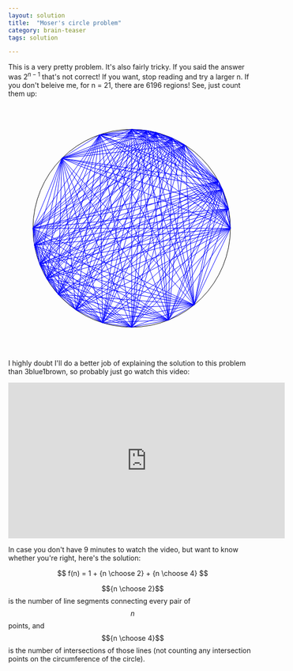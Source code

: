 ```yaml
---
layout: solution
title:  "Moser's circle problem"
category: brain-teaser
tags: solution

---
```


This is a very pretty problem.  It's also fairly tricky.  If you said
the answer was $2^{n-1}$ that's not correct!  If you want, stop
reading and try a larger n.  If you don't beleive me, for n = 21,
there are 6196 regions!  See, just count them up:

<svg width="500" height="500"><ellipse cx="250" cy="250" rx="200" ry="200" fill="none" stroke="black"></ellipse>
<line x1="450" y1="250" x2="376.59626133539166" y2="404.83341569538925" stroke="blue" stroke-width="1"></line>
<line x1="450" y1="250" x2="250" y2="450" stroke="blue" stroke-width="1"></line>
<line x1="450" y1="250" x2="50" y2="250.00000000000003" stroke="blue" stroke-width="1"></line>
<line x1="450" y1="250" x2="108.57864376269046" y2="108.57864376269052" stroke="blue" stroke-width="1"></line>
<line x1="450" y1="250" x2="249.99999999999997" y2="50" stroke="blue" stroke-width="1"></line>
<line x1="450" y1="250" x2="425.51651237807454" y2="154.1148922791594" stroke="blue" stroke-width="1"></line>
<line x1="450" y1="250" x2="190.8959586677321" y2="441.06729782512116" stroke="blue" stroke-width="1"></line>
<line x1="450" y1="250" x2="137.0715053209929" y2="415.06712298193565" stroke="blue" stroke-width="1"></line>
<line x1="450" y1="250" x2="279.8876264947199" y2="52.24578441279155" stroke="blue" stroke-width="1"></line>
<line x1="450" y1="250" x2="331.55209061191397" y2="67.38221193753833" stroke="blue" stroke-width="1"></line>
<line x1="450" y1="250" x2="445.9603435390559" y2="210.00570340592037" stroke="blue" stroke-width="1"></line>
<line x1="450" y1="250" x2="53.01486504652547" y2="284.59561543550615" stroke="blue" stroke-width="1"></line>
<line x1="450" y1="250" x2="356.9404890889302" y2="80.99191796419794" stroke="blue" stroke-width="1"></line>
<line x1="450" y1="250" x2="433.7290587110557" y2="170.9833372942805" stroke="blue" stroke-width="1"></line>
<line x1="450" y1="250" x2="77.84519114909912" y2="351.7974547300166" stroke="blue" stroke-width="1"></line>
<line x1="450" y1="250" x2="63.73760650342061" y2="322.8444971766942" stroke="blue" stroke-width="1"></line>
<line x1="450" y1="250" x2="324.5266878405136" y2="435.5957240873901" stroke="blue" stroke-width="1"></line>
<line x1="450" y1="250" x2="101.11766936394412" y2="383.54419352549974" stroke="blue" stroke-width="1"></line>
<line x1="450" y1="250" x2="184.96903484661237" y2="60.86784099149375" stroke="blue" stroke-width="1"></line>
<line x1="450" y1="250" x2="299.4544155296241" y2="56.21078258937297" stroke="blue" stroke-width="1"></line>
<line x1="376.59626133539166" y1="404.83341569538925" x2="250" y2="450" stroke="blue" stroke-width="1"></line>
<line x1="376.59626133539166" y1="404.83341569538925" x2="50" y2="250.00000000000003" stroke="blue" stroke-width="1"></line>
<line x1="376.59626133539166" y1="404.83341569538925" x2="108.57864376269046" y2="108.57864376269052" stroke="blue" stroke-width="1"></line>
<line x1="376.59626133539166" y1="404.83341569538925" x2="249.99999999999997" y2="50" stroke="blue" stroke-width="1"></line>
<line x1="376.59626133539166" y1="404.83341569538925" x2="425.51651237807454" y2="154.1148922791594" stroke="blue" stroke-width="1"></line>
<line x1="376.59626133539166" y1="404.83341569538925" x2="190.8959586677321" y2="441.06729782512116" stroke="blue" stroke-width="1"></line>
<line x1="376.59626133539166" y1="404.83341569538925" x2="137.0715053209929" y2="415.06712298193565" stroke="blue" stroke-width="1"></line>
<line x1="376.59626133539166" y1="404.83341569538925" x2="279.8876264947199" y2="52.24578441279155" stroke="blue" stroke-width="1"></line>
<line x1="376.59626133539166" y1="404.83341569538925" x2="331.55209061191397" y2="67.38221193753833" stroke="blue" stroke-width="1"></line>
<line x1="376.59626133539166" y1="404.83341569538925" x2="445.9603435390559" y2="210.00570340592037" stroke="blue" stroke-width="1"></line>
<line x1="376.59626133539166" y1="404.83341569538925" x2="53.01486504652547" y2="284.59561543550615" stroke="blue" stroke-width="1"></line>
<line x1="376.59626133539166" y1="404.83341569538925" x2="356.9404890889302" y2="80.99191796419794" stroke="blue" stroke-width="1"></line>
<line x1="376.59626133539166" y1="404.83341569538925" x2="433.7290587110557" y2="170.9833372942805" stroke="blue" stroke-width="1"></line>
<line x1="376.59626133539166" y1="404.83341569538925" x2="77.84519114909912" y2="351.7974547300166" stroke="blue" stroke-width="1"></line>
<line x1="376.59626133539166" y1="404.83341569538925" x2="63.73760650342061" y2="322.8444971766942" stroke="blue" stroke-width="1"></line>
<line x1="376.59626133539166" y1="404.83341569538925" x2="324.5266878405136" y2="435.5957240873901" stroke="blue" stroke-width="1"></line>
<line x1="376.59626133539166" y1="404.83341569538925" x2="101.11766936394412" y2="383.54419352549974" stroke="blue" stroke-width="1"></line>
<line x1="376.59626133539166" y1="404.83341569538925" x2="184.96903484661237" y2="60.86784099149375" stroke="blue" stroke-width="1"></line>
<line x1="376.59626133539166" y1="404.83341569538925" x2="299.4544155296241" y2="56.21078258937297" stroke="blue" stroke-width="1"></line>
<line x1="250" y1="450" x2="50" y2="250.00000000000003" stroke="blue" stroke-width="1"></line>
<line x1="250" y1="450" x2="108.57864376269046" y2="108.57864376269052" stroke="blue" stroke-width="1"></line>
<line x1="250" y1="450" x2="249.99999999999997" y2="50" stroke="blue" stroke-width="1"></line>
<line x1="250" y1="450" x2="425.51651237807454" y2="154.1148922791594" stroke="blue" stroke-width="1"></line>
<line x1="250" y1="450" x2="190.8959586677321" y2="441.06729782512116" stroke="blue" stroke-width="1"></line>
<line x1="250" y1="450" x2="137.0715053209929" y2="415.06712298193565" stroke="blue" stroke-width="1"></line>
<line x1="250" y1="450" x2="279.8876264947199" y2="52.24578441279155" stroke="blue" stroke-width="1"></line>
<line x1="250" y1="450" x2="331.55209061191397" y2="67.38221193753833" stroke="blue" stroke-width="1"></line>
<line x1="250" y1="450" x2="445.9603435390559" y2="210.00570340592037" stroke="blue" stroke-width="1"></line>
<line x1="250" y1="450" x2="53.01486504652547" y2="284.59561543550615" stroke="blue" stroke-width="1"></line>
<line x1="250" y1="450" x2="356.9404890889302" y2="80.99191796419794" stroke="blue" stroke-width="1"></line>
<line x1="250" y1="450" x2="433.7290587110557" y2="170.9833372942805" stroke="blue" stroke-width="1"></line>
<line x1="250" y1="450" x2="77.84519114909912" y2="351.7974547300166" stroke="blue" stroke-width="1"></line>
<line x1="250" y1="450" x2="63.73760650342061" y2="322.8444971766942" stroke="blue" stroke-width="1"></line>
<line x1="250" y1="450" x2="324.5266878405136" y2="435.5957240873901" stroke="blue" stroke-width="1"></line>
<line x1="250" y1="450" x2="101.11766936394412" y2="383.54419352549974" stroke="blue" stroke-width="1"></line>
<line x1="250" y1="450" x2="184.96903484661237" y2="60.86784099149375" stroke="blue" stroke-width="1"></line>
<line x1="250" y1="450" x2="299.4544155296241" y2="56.21078258937297" stroke="blue" stroke-width="1"></line>
<line x1="50" y1="250.00000000000003" x2="108.57864376269046" y2="108.57864376269052" stroke="blue" stroke-width="1"></line>
<line x1="50" y1="250.00000000000003" x2="249.99999999999997" y2="50" stroke="blue" stroke-width="1"></line>
<line x1="50" y1="250.00000000000003" x2="425.51651237807454" y2="154.1148922791594" stroke="blue" stroke-width="1"></line>
<line x1="50" y1="250.00000000000003" x2="190.8959586677321" y2="441.06729782512116" stroke="blue" stroke-width="1"></line>
<line x1="50" y1="250.00000000000003" x2="137.0715053209929" y2="415.06712298193565" stroke="blue" stroke-width="1"></line>
<line x1="50" y1="250.00000000000003" x2="279.8876264947199" y2="52.24578441279155" stroke="blue" stroke-width="1"></line>
<line x1="50" y1="250.00000000000003" x2="331.55209061191397" y2="67.38221193753833" stroke="blue" stroke-width="1"></line>
<line x1="50" y1="250.00000000000003" x2="445.9603435390559" y2="210.00570340592037" stroke="blue" stroke-width="1"></line>
<line x1="50" y1="250.00000000000003" x2="53.01486504652547" y2="284.59561543550615" stroke="blue" stroke-width="1"></line>
<line x1="50" y1="250.00000000000003" x2="356.9404890889302" y2="80.99191796419794" stroke="blue" stroke-width="1"></line>
<line x1="50" y1="250.00000000000003" x2="433.7290587110557" y2="170.9833372942805" stroke="blue" stroke-width="1"></line>
<line x1="50" y1="250.00000000000003" x2="77.84519114909912" y2="351.7974547300166" stroke="blue" stroke-width="1"></line>
<line x1="50" y1="250.00000000000003" x2="63.73760650342061" y2="322.8444971766942" stroke="blue" stroke-width="1"></line>
<line x1="50" y1="250.00000000000003" x2="324.5266878405136" y2="435.5957240873901" stroke="blue" stroke-width="1"></line>
<line x1="50" y1="250.00000000000003" x2="101.11766936394412" y2="383.54419352549974" stroke="blue" stroke-width="1"></line>
<line x1="50" y1="250.00000000000003" x2="184.96903484661237" y2="60.86784099149375" stroke="blue" stroke-width="1"></line>
<line x1="50" y1="250.00000000000003" x2="299.4544155296241" y2="56.21078258937297" stroke="blue" stroke-width="1"></line>
<line x1="108.57864376269046" y1="108.57864376269052" x2="249.99999999999997" y2="50" stroke="blue" stroke-width="1"></line>
<line x1="108.57864376269046" y1="108.57864376269052" x2="425.51651237807454" y2="154.1148922791594" stroke="blue" stroke-width="1"></line>
<line x1="108.57864376269046" y1="108.57864376269052" x2="190.8959586677321" y2="441.06729782512116" stroke="blue" stroke-width="1"></line>
<line x1="108.57864376269046" y1="108.57864376269052" x2="137.0715053209929" y2="415.06712298193565" stroke="blue" stroke-width="1"></line>
<line x1="108.57864376269046" y1="108.57864376269052" x2="279.8876264947199" y2="52.24578441279155" stroke="blue" stroke-width="1"></line>
<line x1="108.57864376269046" y1="108.57864376269052" x2="331.55209061191397" y2="67.38221193753833" stroke="blue" stroke-width="1"></line>
<line x1="108.57864376269046" y1="108.57864376269052" x2="445.9603435390559" y2="210.00570340592037" stroke="blue" stroke-width="1"></line>
<line x1="108.57864376269046" y1="108.57864376269052" x2="53.01486504652547" y2="284.59561543550615" stroke="blue" stroke-width="1"></line>
<line x1="108.57864376269046" y1="108.57864376269052" x2="356.9404890889302" y2="80.99191796419794" stroke="blue" stroke-width="1"></line>
<line x1="108.57864376269046" y1="108.57864376269052" x2="433.7290587110557" y2="170.9833372942805" stroke="blue" stroke-width="1"></line>
<line x1="108.57864376269046" y1="108.57864376269052" x2="77.84519114909912" y2="351.7974547300166" stroke="blue" stroke-width="1"></line>
<line x1="108.57864376269046" y1="108.57864376269052" x2="63.73760650342061" y2="322.8444971766942" stroke="blue" stroke-width="1"></line>
<line x1="108.57864376269046" y1="108.57864376269052" x2="324.5266878405136" y2="435.5957240873901" stroke="blue" stroke-width="1"></line>
<line x1="108.57864376269046" y1="108.57864376269052" x2="101.11766936394412" y2="383.54419352549974" stroke="blue" stroke-width="1"></line>
<line x1="108.57864376269046" y1="108.57864376269052" x2="184.96903484661237" y2="60.86784099149375" stroke="blue" stroke-width="1"></line>
<line x1="108.57864376269046" y1="108.57864376269052" x2="299.4544155296241" y2="56.21078258937297" stroke="blue" stroke-width="1"></line>
<line x1="249.99999999999997" y1="50" x2="425.51651237807454" y2="154.1148922791594" stroke="blue" stroke-width="1"></line>
<line x1="249.99999999999997" y1="50" x2="190.8959586677321" y2="441.06729782512116" stroke="blue" stroke-width="1"></line>
<line x1="249.99999999999997" y1="50" x2="137.0715053209929" y2="415.06712298193565" stroke="blue" stroke-width="1"></line>
<line x1="249.99999999999997" y1="50" x2="279.8876264947199" y2="52.24578441279155" stroke="blue" stroke-width="1"></line>
<line x1="249.99999999999997" y1="50" x2="331.55209061191397" y2="67.38221193753833" stroke="blue" stroke-width="1"></line>
<line x1="249.99999999999997" y1="50" x2="445.9603435390559" y2="210.00570340592037" stroke="blue" stroke-width="1"></line>
<line x1="249.99999999999997" y1="50" x2="53.01486504652547" y2="284.59561543550615" stroke="blue" stroke-width="1"></line>
<line x1="249.99999999999997" y1="50" x2="356.9404890889302" y2="80.99191796419794" stroke="blue" stroke-width="1"></line>
<line x1="249.99999999999997" y1="50" x2="433.7290587110557" y2="170.9833372942805" stroke="blue" stroke-width="1"></line>
<line x1="249.99999999999997" y1="50" x2="77.84519114909912" y2="351.7974547300166" stroke="blue" stroke-width="1"></line>
<line x1="249.99999999999997" y1="50" x2="63.73760650342061" y2="322.8444971766942" stroke="blue" stroke-width="1"></line>
<line x1="249.99999999999997" y1="50" x2="324.5266878405136" y2="435.5957240873901" stroke="blue" stroke-width="1"></line>
<line x1="249.99999999999997" y1="50" x2="101.11766936394412" y2="383.54419352549974" stroke="blue" stroke-width="1"></line>
<line x1="249.99999999999997" y1="50" x2="184.96903484661237" y2="60.86784099149375" stroke="blue" stroke-width="1"></line>
<line x1="249.99999999999997" y1="50" x2="299.4544155296241" y2="56.21078258937297" stroke="blue" stroke-width="1"></line>
<line x1="425.51651237807454" y1="154.1148922791594" x2="190.8959586677321" y2="441.06729782512116" stroke="blue" stroke-width="1"></line>
<line x1="425.51651237807454" y1="154.1148922791594" x2="137.0715053209929" y2="415.06712298193565" stroke="blue" stroke-width="1"></line>
<line x1="425.51651237807454" y1="154.1148922791594" x2="279.8876264947199" y2="52.24578441279155" stroke="blue" stroke-width="1"></line>
<line x1="425.51651237807454" y1="154.1148922791594" x2="331.55209061191397" y2="67.38221193753833" stroke="blue" stroke-width="1"></line>
<line x1="425.51651237807454" y1="154.1148922791594" x2="445.9603435390559" y2="210.00570340592037" stroke="blue" stroke-width="1"></line>
<line x1="425.51651237807454" y1="154.1148922791594" x2="53.01486504652547" y2="284.59561543550615" stroke="blue" stroke-width="1"></line>
<line x1="425.51651237807454" y1="154.1148922791594" x2="356.9404890889302" y2="80.99191796419794" stroke="blue" stroke-width="1"></line>
<line x1="425.51651237807454" y1="154.1148922791594" x2="433.7290587110557" y2="170.9833372942805" stroke="blue" stroke-width="1"></line>
<line x1="425.51651237807454" y1="154.1148922791594" x2="77.84519114909912" y2="351.7974547300166" stroke="blue" stroke-width="1"></line>
<line x1="425.51651237807454" y1="154.1148922791594" x2="63.73760650342061" y2="322.8444971766942" stroke="blue" stroke-width="1"></line>
<line x1="425.51651237807454" y1="154.1148922791594" x2="324.5266878405136" y2="435.5957240873901" stroke="blue" stroke-width="1"></line>
<line x1="425.51651237807454" y1="154.1148922791594" x2="101.11766936394412" y2="383.54419352549974" stroke="blue" stroke-width="1"></line>
<line x1="425.51651237807454" y1="154.1148922791594" x2="184.96903484661237" y2="60.86784099149375" stroke="blue" stroke-width="1"></line>
<line x1="425.51651237807454" y1="154.1148922791594" x2="299.4544155296241" y2="56.21078258937297" stroke="blue" stroke-width="1"></line>
<line x1="190.8959586677321" y1="441.06729782512116" x2="137.0715053209929" y2="415.06712298193565" stroke="blue" stroke-width="1"></line>
<line x1="190.8959586677321" y1="441.06729782512116" x2="279.8876264947199" y2="52.24578441279155" stroke="blue" stroke-width="1"></line>
<line x1="190.8959586677321" y1="441.06729782512116" x2="331.55209061191397" y2="67.38221193753833" stroke="blue" stroke-width="1"></line>
<line x1="190.8959586677321" y1="441.06729782512116" x2="445.9603435390559" y2="210.00570340592037" stroke="blue" stroke-width="1"></line>
<line x1="190.8959586677321" y1="441.06729782512116" x2="53.01486504652547" y2="284.59561543550615" stroke="blue" stroke-width="1"></line>
<line x1="190.8959586677321" y1="441.06729782512116" x2="356.9404890889302" y2="80.99191796419794" stroke="blue" stroke-width="1"></line>
<line x1="190.8959586677321" y1="441.06729782512116" x2="433.7290587110557" y2="170.9833372942805" stroke="blue" stroke-width="1"></line>
<line x1="190.8959586677321" y1="441.06729782512116" x2="77.84519114909912" y2="351.7974547300166" stroke="blue" stroke-width="1"></line>
<line x1="190.8959586677321" y1="441.06729782512116" x2="63.73760650342061" y2="322.8444971766942" stroke="blue" stroke-width="1"></line>
<line x1="190.8959586677321" y1="441.06729782512116" x2="324.5266878405136" y2="435.5957240873901" stroke="blue" stroke-width="1"></line>
<line x1="190.8959586677321" y1="441.06729782512116" x2="101.11766936394412" y2="383.54419352549974" stroke="blue" stroke-width="1"></line>
<line x1="190.8959586677321" y1="441.06729782512116" x2="184.96903484661237" y2="60.86784099149375" stroke="blue" stroke-width="1"></line>
<line x1="190.8959586677321" y1="441.06729782512116" x2="299.4544155296241" y2="56.21078258937297" stroke="blue" stroke-width="1"></line>
<line x1="137.0715053209929" y1="415.06712298193565" x2="279.8876264947199" y2="52.24578441279155" stroke="blue" stroke-width="1"></line>
<line x1="137.0715053209929" y1="415.06712298193565" x2="331.55209061191397" y2="67.38221193753833" stroke="blue" stroke-width="1"></line>
<line x1="137.0715053209929" y1="415.06712298193565" x2="445.9603435390559" y2="210.00570340592037" stroke="blue" stroke-width="1"></line>
<line x1="137.0715053209929" y1="415.06712298193565" x2="53.01486504652547" y2="284.59561543550615" stroke="blue" stroke-width="1"></line>
<line x1="137.0715053209929" y1="415.06712298193565" x2="356.9404890889302" y2="80.99191796419794" stroke="blue" stroke-width="1"></line>
<line x1="137.0715053209929" y1="415.06712298193565" x2="433.7290587110557" y2="170.9833372942805" stroke="blue" stroke-width="1"></line>
<line x1="137.0715053209929" y1="415.06712298193565" x2="77.84519114909912" y2="351.7974547300166" stroke="blue" stroke-width="1"></line>
<line x1="137.0715053209929" y1="415.06712298193565" x2="63.73760650342061" y2="322.8444971766942" stroke="blue" stroke-width="1"></line>
<line x1="137.0715053209929" y1="415.06712298193565" x2="324.5266878405136" y2="435.5957240873901" stroke="blue" stroke-width="1"></line>
<line x1="137.0715053209929" y1="415.06712298193565" x2="101.11766936394412" y2="383.54419352549974" stroke="blue" stroke-width="1"></line>
<line x1="137.0715053209929" y1="415.06712298193565" x2="184.96903484661237" y2="60.86784099149375" stroke="blue" stroke-width="1"></line>
<line x1="137.0715053209929" y1="415.06712298193565" x2="299.4544155296241" y2="56.21078258937297" stroke="blue" stroke-width="1"></line>
<line x1="279.8876264947199" y1="52.24578441279155" x2="331.55209061191397" y2="67.38221193753833" stroke="blue" stroke-width="1"></line>
<line x1="279.8876264947199" y1="52.24578441279155" x2="445.9603435390559" y2="210.00570340592037" stroke="blue" stroke-width="1"></line>
<line x1="279.8876264947199" y1="52.24578441279155" x2="53.01486504652547" y2="284.59561543550615" stroke="blue" stroke-width="1"></line>
<line x1="279.8876264947199" y1="52.24578441279155" x2="356.9404890889302" y2="80.99191796419794" stroke="blue" stroke-width="1"></line>
<line x1="279.8876264947199" y1="52.24578441279155" x2="433.7290587110557" y2="170.9833372942805" stroke="blue" stroke-width="1"></line>
<line x1="279.8876264947199" y1="52.24578441279155" x2="77.84519114909912" y2="351.7974547300166" stroke="blue" stroke-width="1"></line>
<line x1="279.8876264947199" y1="52.24578441279155" x2="63.73760650342061" y2="322.8444971766942" stroke="blue" stroke-width="1"></line>
<line x1="279.8876264947199" y1="52.24578441279155" x2="324.5266878405136" y2="435.5957240873901" stroke="blue" stroke-width="1"></line>
<line x1="279.8876264947199" y1="52.24578441279155" x2="101.11766936394412" y2="383.54419352549974" stroke="blue" stroke-width="1"></line>
<line x1="279.8876264947199" y1="52.24578441279155" x2="184.96903484661237" y2="60.86784099149375" stroke="blue" stroke-width="1"></line>
<line x1="279.8876264947199" y1="52.24578441279155" x2="299.4544155296241" y2="56.21078258937297" stroke="blue" stroke-width="1"></line>
<line x1="331.55209061191397" y1="67.38221193753833" x2="445.9603435390559" y2="210.00570340592037" stroke="blue" stroke-width="1"></line>
<line x1="331.55209061191397" y1="67.38221193753833" x2="53.01486504652547" y2="284.59561543550615" stroke="blue" stroke-width="1"></line>
<line x1="331.55209061191397" y1="67.38221193753833" x2="356.9404890889302" y2="80.99191796419794" stroke="blue" stroke-width="1"></line>
<line x1="331.55209061191397" y1="67.38221193753833" x2="433.7290587110557" y2="170.9833372942805" stroke="blue" stroke-width="1"></line>
<line x1="331.55209061191397" y1="67.38221193753833" x2="77.84519114909912" y2="351.7974547300166" stroke="blue" stroke-width="1"></line>
<line x1="331.55209061191397" y1="67.38221193753833" x2="63.73760650342061" y2="322.8444971766942" stroke="blue" stroke-width="1"></line>
<line x1="331.55209061191397" y1="67.38221193753833" x2="324.5266878405136" y2="435.5957240873901" stroke="blue" stroke-width="1"></line>
<line x1="331.55209061191397" y1="67.38221193753833" x2="101.11766936394412" y2="383.54419352549974" stroke="blue" stroke-width="1"></line>
<line x1="331.55209061191397" y1="67.38221193753833" x2="184.96903484661237" y2="60.86784099149375" stroke="blue" stroke-width="1"></line>
<line x1="331.55209061191397" y1="67.38221193753833" x2="299.4544155296241" y2="56.21078258937297" stroke="blue" stroke-width="1"></line>
<line x1="445.9603435390559" y1="210.00570340592037" x2="53.01486504652547" y2="284.59561543550615" stroke="blue" stroke-width="1"></line>
<line x1="445.9603435390559" y1="210.00570340592037" x2="356.9404890889302" y2="80.99191796419794" stroke="blue" stroke-width="1"></line>
<line x1="445.9603435390559" y1="210.00570340592037" x2="433.7290587110557" y2="170.9833372942805" stroke="blue" stroke-width="1"></line>
<line x1="445.9603435390559" y1="210.00570340592037" x2="77.84519114909912" y2="351.7974547300166" stroke="blue" stroke-width="1"></line>
<line x1="445.9603435390559" y1="210.00570340592037" x2="63.73760650342061" y2="322.8444971766942" stroke="blue" stroke-width="1"></line>
<line x1="445.9603435390559" y1="210.00570340592037" x2="324.5266878405136" y2="435.5957240873901" stroke="blue" stroke-width="1"></line>
<line x1="445.9603435390559" y1="210.00570340592037" x2="101.11766936394412" y2="383.54419352549974" stroke="blue" stroke-width="1"></line>
<line x1="445.9603435390559" y1="210.00570340592037" x2="184.96903484661237" y2="60.86784099149375" stroke="blue" stroke-width="1"></line>
<line x1="445.9603435390559" y1="210.00570340592037" x2="299.4544155296241" y2="56.21078258937297" stroke="blue" stroke-width="1"></line>
<line x1="53.01486504652547" y1="284.59561543550615" x2="356.9404890889302" y2="80.99191796419794" stroke="blue" stroke-width="1"></line>
<line x1="53.01486504652547" y1="284.59561543550615" x2="433.7290587110557" y2="170.9833372942805" stroke="blue" stroke-width="1"></line>
<line x1="53.01486504652547" y1="284.59561543550615" x2="77.84519114909912" y2="351.7974547300166" stroke="blue" stroke-width="1"></line>
<line x1="53.01486504652547" y1="284.59561543550615" x2="63.73760650342061" y2="322.8444971766942" stroke="blue" stroke-width="1"></line>
<line x1="53.01486504652547" y1="284.59561543550615" x2="324.5266878405136" y2="435.5957240873901" stroke="blue" stroke-width="1"></line>
<line x1="53.01486504652547" y1="284.59561543550615" x2="101.11766936394412" y2="383.54419352549974" stroke="blue" stroke-width="1"></line>
<line x1="53.01486504652547" y1="284.59561543550615" x2="184.96903484661237" y2="60.86784099149375" stroke="blue" stroke-width="1"></line>
<line x1="53.01486504652547" y1="284.59561543550615" x2="299.4544155296241" y2="56.21078258937297" stroke="blue" stroke-width="1"></line>
<line x1="356.9404890889302" y1="80.99191796419794" x2="433.7290587110557" y2="170.9833372942805" stroke="blue" stroke-width="1"></line>
<line x1="356.9404890889302" y1="80.99191796419794" x2="77.84519114909912" y2="351.7974547300166" stroke="blue" stroke-width="1"></line>
<line x1="356.9404890889302" y1="80.99191796419794" x2="63.73760650342061" y2="322.8444971766942" stroke="blue" stroke-width="1"></line>
<line x1="356.9404890889302" y1="80.99191796419794" x2="324.5266878405136" y2="435.5957240873901" stroke="blue" stroke-width="1"></line>
<line x1="356.9404890889302" y1="80.99191796419794" x2="101.11766936394412" y2="383.54419352549974" stroke="blue" stroke-width="1"></line>
<line x1="356.9404890889302" y1="80.99191796419794" x2="184.96903484661237" y2="60.86784099149375" stroke="blue" stroke-width="1"></line>
<line x1="356.9404890889302" y1="80.99191796419794" x2="299.4544155296241" y2="56.21078258937297" stroke="blue" stroke-width="1"></line>
<line x1="433.7290587110557" y1="170.9833372942805" x2="77.84519114909912" y2="351.7974547300166" stroke="blue" stroke-width="1"></line>
<line x1="433.7290587110557" y1="170.9833372942805" x2="63.73760650342061" y2="322.8444971766942" stroke="blue" stroke-width="1"></line>
<line x1="433.7290587110557" y1="170.9833372942805" x2="324.5266878405136" y2="435.5957240873901" stroke="blue" stroke-width="1"></line>
<line x1="433.7290587110557" y1="170.9833372942805" x2="101.11766936394412" y2="383.54419352549974" stroke="blue" stroke-width="1"></line>
<line x1="433.7290587110557" y1="170.9833372942805" x2="184.96903484661237" y2="60.86784099149375" stroke="blue" stroke-width="1"></line>
<line x1="433.7290587110557" y1="170.9833372942805" x2="299.4544155296241" y2="56.21078258937297" stroke="blue" stroke-width="1"></line>
<line x1="77.84519114909912" y1="351.7974547300166" x2="63.73760650342061" y2="322.8444971766942" stroke="blue" stroke-width="1"></line>
<line x1="77.84519114909912" y1="351.7974547300166" x2="324.5266878405136" y2="435.5957240873901" stroke="blue" stroke-width="1"></line>
<line x1="77.84519114909912" y1="351.7974547300166" x2="101.11766936394412" y2="383.54419352549974" stroke="blue" stroke-width="1"></line>
<line x1="77.84519114909912" y1="351.7974547300166" x2="184.96903484661237" y2="60.86784099149375" stroke="blue" stroke-width="1"></line>
<line x1="77.84519114909912" y1="351.7974547300166" x2="299.4544155296241" y2="56.21078258937297" stroke="blue" stroke-width="1"></line>
<line x1="63.73760650342061" y1="322.8444971766942" x2="324.5266878405136" y2="435.5957240873901" stroke="blue" stroke-width="1"></line>
<line x1="63.73760650342061" y1="322.8444971766942" x2="101.11766936394412" y2="383.54419352549974" stroke="blue" stroke-width="1"></line>
<line x1="63.73760650342061" y1="322.8444971766942" x2="184.96903484661237" y2="60.86784099149375" stroke="blue" stroke-width="1"></line>
<line x1="63.73760650342061" y1="322.8444971766942" x2="299.4544155296241" y2="56.21078258937297" stroke="blue" stroke-width="1"></line>
<line x1="324.5266878405136" y1="435.5957240873901" x2="101.11766936394412" y2="383.54419352549974" stroke="blue" stroke-width="1"></line>
<line x1="324.5266878405136" y1="435.5957240873901" x2="184.96903484661237" y2="60.86784099149375" stroke="blue" stroke-width="1"></line>
<line x1="324.5266878405136" y1="435.5957240873901" x2="299.4544155296241" y2="56.21078258937297" stroke="blue" stroke-width="1"></line>
<line x1="101.11766936394412" y1="383.54419352549974" x2="184.96903484661237" y2="60.86784099149375" stroke="blue" stroke-width="1"></line>
<line x1="101.11766936394412" y1="383.54419352549974" x2="299.4544155296241" y2="56.21078258937297" stroke="blue" stroke-width="1"></line>
<line x1="184.96903484661237" y1="60.86784099149375" x2="299.4544155296241" y2="56.21078258937297" stroke="blue" stroke-width="1"></line></svg>

I highly doubt I'll do a better job of explaining the solution to this problem than 3blue1brown, so probably just go watch this video:

<iframe width="560" height="315" src="https://www.youtube.com/embed/K8P8uFahAgc" frameborder="0" allow="autoplay; encrypted-media" allowfullscreen></iframe>

In case you don't have 9 minutes to watch the video, but want to know whether you're right, here's the solution:

$$
f(n) = 1 + {n \choose 2} + {n \choose 4}
$$

$${n \choose 2}$$ is the number of line segments connecting every pair of $$n$$ points, and $${n \choose 4}$$ is the number of intersections of those lines (not counting any intersection points on the circumference of the circle).



